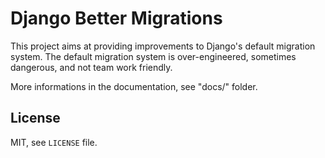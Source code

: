 Django Better Migrations
========================

This project aims at providing improvements to Django's default migration system.
The default migration system is over-engineered, sometimes dangerous, and not
team work friendly.


More informations in the documentation, see "docs/" folder.


License
-------

MIT, see `LICENSE` file.
